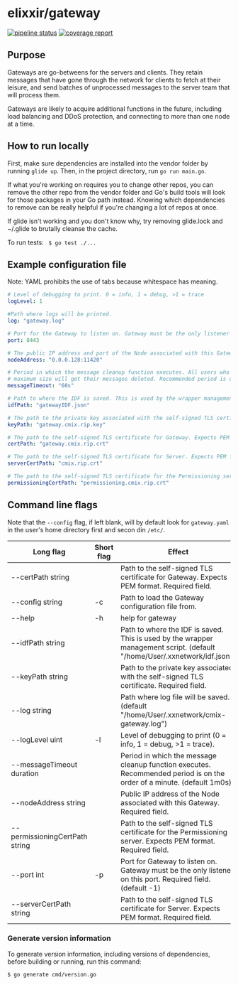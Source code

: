 # elixxir/gateway

[![pipeline status](https://gitlab.com/elixxir/gateway/badges/master/pipeline.svg)](https://gitlab.com/elixxir/gateway/commits/master)
[![coverage report](https://gitlab.com/elixxir/gateway/badges/master/coverage.svg)](https://gitlab.com/elixxir/gateway/commits/master)

## Purpose

Gateways are go-betweens for the servers and clients. They retain messages that
have gone through the network for clients to fetch at their leisure, and send
batches of unprocessed messages to the server team that will process them.

Gateways are likely to acquire additional functions in the future, including
load balancing and DDoS protection, and connecting to more than one node at
a time.

## How to run locally

First, make sure dependencies are installed into the vendor folder by running
`glide up`. Then, in the project directory, run `go run main.go`.

If what you're working on requires you to change other repos, you can remove
the other repo from the vendor folder and Go's build tools will look for those
packages in your Go path instead. Knowing which dependencies to remove can be
really helpful if you're changing a lot of repos at once.

If glide isn't working and you don't know why, try removing glide.lock and
~/.glide to brutally cleanse the cache.

To run tests: ` $ go test ./...`

## Example configuration file

Note: YAML prohibits the use of tabs because whitespace has meaning.

```yaml
# Level of debugging to print. 0 = info, 1 = debug, >1 = trace
logLevel: 1

#Path where logs will be printed.
log: "gateway.log"

# Port for the Gateway to listen on. Gateway must be the only listener on this port.
port: 8443

# The public IP address and port of the Node associated with this Gateway.
nodeAddress: "0.0.0.128:11420"

# Period in which the message cleanup function executes. All users who message buffer have exceeded the 
# maximum size will get their messages deleted. Recommended period is on the order of a minute to an hour.
messageTimeout: "60s"

# Path to where the IDF is saved. This is used by the wrapper management script.
idfPath: "gatewayIDF.json"

# The path to the private key associated with the self-signed TLS certificate.
keyPath: "gateway.cmix.rip.key"

# The path to the self-signed TLS certificate for Gateway. Expects PEM format.
certPath: "gateway.cmix.rip.crt"

# The path to the self-signed TLS certificate for Server. Expects PEM format.
serverCertPath: "cmix.rip.crt"

# The path to the self-signed TLS certificate for the Permissioning server. Expects PEM format.
permissioningCertPath: "permissioning.cmix.rip.crt"
```

## Command line flags

Note that the `--config` flag, if left blank, will by default look for
`gateway.yaml` in the user's home directory first and secon din `/etc/`.

| Long flag | Short flag | Effect |
|---|---|---|
|--certPath string| |Path to the self-signed TLS certificate for Gateway. Expects PEM format. Required field.|
|--config string|-c|Path to load the Gateway configuration file from.|
|--help|-h|help for gateway|
|--idfPath string| |Path to where the IDF is saved. This is used by the wrapper management script. (default "/home/User/.xxnetwork/idf.json")|
|--keyPath string| |Path to the private key associated with the self-signed TLS certificate. Required field.|
|--log string| |Path where log file will be saved. (default "/home/User/.xxnetwork/cmix-gateway.log")|
|--logLevel uint|-l|Level of debugging to print (0 = info, 1 = debug, >1 = trace).|
|--messageTimeout duration| |Period in which the message cleanup function executes. Recommended period is on the order of a minute. (default 1m0s)|
|--nodeAddress string| |Public IP address of the Node associated with this Gateway. Required field.|
|--permissioningCertPath string| |Path to the self-signed TLS certificate for the Permissioning server. Expects PEM format. Required field.|
|--port int|-p|Port for Gateway to listen on. Gateway must be the only listener on this port. Required field. (default -1)|
|--serverCertPath string| |Path to the self-signed TLS certificate for Server. Expects PEM format. Required field.|

### Generate version information

To generate version information, including versions of dependencies, before building or running, run this command:

`$ go generate cmd/version.go`
